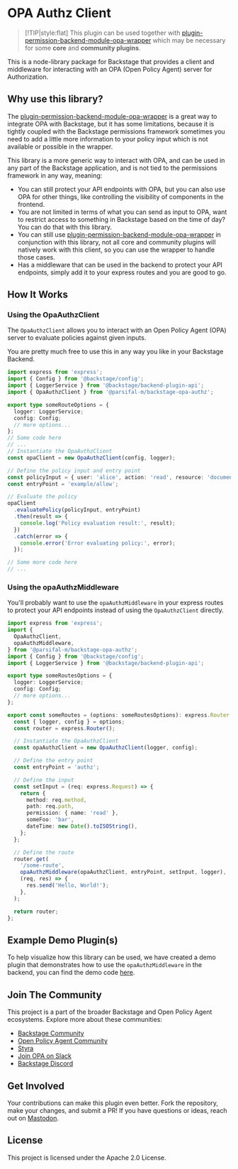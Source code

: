 # OPA Authz Client

> [!TIP|style:flat]
> This plugin can be used together with [plugin-permission-backend-module-opa-wrapper](https://parsifal-m.github.io/backstage-opa-plugins/#/opa-permissions-wrapper-module/introduction) which may be necessary for some **core** and **community plugins**.

This is a node-library package for Backstage that provides a client and middleware for interacting with an OPA (Open Policy Agent) server for Authorization.

## Why use this library?

The [plugin-permission-backend-module-opa-wrapper](https://parsifal-m.github.io/backstage-opa-plugins/#/opa-permissions-wrapper-module/introduction) is a great way to integrate OPA with Backstage, but it has some limitations, because it is tightly coupled with the Backstage permissions framework sometimes
you need to add a little more information to your policy input which is not available or possible in the wrapper.

This library is a more generic way to interact with OPA, and can be used in any part of the Backstage application, and is not tied to the permissions framework in any way, meaning:

- You can still protect your API endpoints with OPA, but you can also use OPA for other things, like controlling the visibility of components in the frontend.
- You are not limited in terms of what you can send as input to OPA, want to restrict access to something in Backstage based on the time of day? You can do that with this library.
- You can still use [plugin-permission-backend-module-opa-wrapper](https://parsifal-m.github.io/backstage-opa-plugins/#/opa-permissions-wrapper-module/introduction) in conjunction with this library,
  not all core and community plugins will natively work with this client, so you can use the wrapper to handle those cases.
- Has a middleware that can be used in the backend to protect your API endpoints, simply add it to your express routes and you are good to go.

## How It Works

### Using the OpaAuthzClient

The `OpaAuthzClient` allows you to interact with an Open Policy Agent (OPA) server to evaluate policies against given inputs.

You are pretty much free to use this in any way you like in your Backstage Backend.

```typescript
import express from 'express';
import { Config } from '@backstage/config';
import { LoggerService } from '@backstage/backend-plugin-api';
import { OpaAuthzClient } from '@parsifal-m/backstage-opa-authz';

export type someRouteOptions = {
  logger: LoggerService;
  config: Config;
  // more options...
};
// Some code here
// ...
// Instantiate the OpaAuthzClient
const opaClient = new OpaAuthzClient(config, logger);

// Define the policy input and entry point
const policyInput = { user: 'alice', action: 'read', resource: 'document' };
const entryPoint = 'example/allow';

// Evaluate the policy
opaClient
  .evaluatePolicy(policyInput, entryPoint)
  .then(result => {
    console.log('Policy evaluation result:', result);
  })
  .catch(error => {
    console.error('Error evaluating policy:', error);
  });

// Some more code here
// ...
```

### Using the opaAuthzMiddleware

You'll probably want to use the `opaAuthzMiddleware` in your express routes to protect your API endpoints instead of using the `OpaAuthzClient` directly.

```typescript
import express from 'express';
import {
  OpaAuthzClient,
  opaAuthzMiddleware,
} from '@parsifal-m/backstage-opa-authz';
import { Config } from '@backstage/config';
import { LoggerService } from '@backstage/backend-plugin-api';

export type someRoutesOptions = {
  logger: LoggerService;
  config: Config;
  // more options...
};

export const someRoutes = (options: someRoutesOptions): express.Router => {
  const { logger, config } = options;
  const router = express.Router();

  // Instantiate the OpaAuthzClient
  const opaAuthzClient = new OpaAuthzClient(logger, config);

  // Define the entry point
  const entryPoint = 'authz';

  // Define the input
  const setInput = (req: express.Request) => {
    return {
      method: req.method,
      path: req.path,
      permission: { name: 'read' },
      someFoo: 'bar',
      dateTime: new Date().toISOString(),
    };
  };

  // Define the route
  router.get(
    '/some-route',
    opaAuthzMiddleware(opaAuthzClient, entryPoint, setInput, logger),
    (req, res) => {
      res.send('Hello, World!');
    },
  );

  return router;
};
```

## Example Demo Plugin(s)

To help visualize how this library can be used, we have created a demo plugin that demonstrates how to use the `opaAuthzMiddleware` in the backend, you can find the demo code [here](../../plugins/opa-demo-backend/README.md).

## Join The Community

This project is a part of the broader Backstage and Open Policy Agent ecosystems. Explore more about these communities:

- [Backstage Community](https://backstage.io)
- [Open Policy Agent Community](https://www.openpolicyagent.org)
- [Styra](https://www.styra.com)
- [Join OPA on Slack](https://slack.openpolicyagent.org/)
- [Backstage Discord](https://discord.com/invite/MUpMjP2)

## Get Involved

Your contributions can make this plugin even better. Fork the repository, make your changes, and submit a PR! If you have questions or ideas, reach out on [Mastodon](https://hachyderm.io/@parcifal).

## License

This project is licensed under the Apache 2.0 License.
